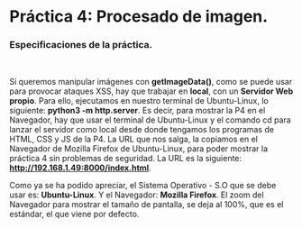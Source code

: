  # Práctica 4: Procesado de imagen.

### **Especificaciones de la práctica.**
<br>

Si queremos manipular imágenes con **getImageData()**, como se puede usar para provocar ataques XSS, hay que trabajar en **local**, con un **Servidor Web propio**. Para ello, ejecutamos en nuestro terminal de Ubuntu-Linux, lo siguiente: **python3 -m http.server**. Es decir, para mostrar la P4 en el Navegador, hay que usar el terminal de Ubuntu-Linux y el comando cd para lanzar el servidor como local desde donde tengamos los programas de HTML, CSS y JS de la P4. La URL que nos salga, la copiamos en el Navegador de Mozilla Firefox de Ubuntu-Linux, para poder mostrar la práctica 4 sin problemas de seguridad. La URL es la siguiente: **http://192.168.1.49:8000/index.html**.

Como ya se ha podido apreciar, el Sistema Operativo - S.O que se debe usar es: **Ubuntu-Linux**. Y el Navegador: **Mozilla Firefox**. El zoom del Navegador para mostrar el tamaño de pantalla, se deja al 100%, que es el estándar, el que viene por defecto.

